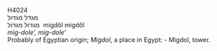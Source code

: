 <body>
  <p>H4024<br>  מגדּל    מגדּול  <br> מִגדּוֹל  מִגדּוֹל  ‎  migdôl  migdôl  <br><i>mig-dole‘,</i> <i>mig-dole‘ </i><br>Probably of Egyptian origin; <i>Migdol</i>, a place in Egypt: - Migdol, tower.<br></p>
 </body>